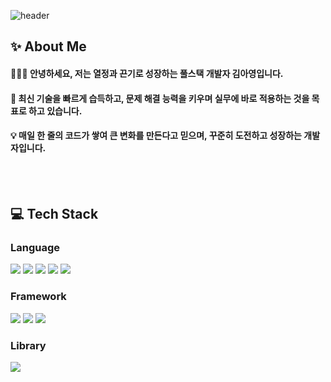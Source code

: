   <!--Header-->
![header](https://capsule-render.vercel.app/api?type=waving&color=2d1396&height=300&section=header&text=%E2%9C%A6%20Ahyoung%27s%20Code%20%E2%9C%A6&fontColor=ffffff&fontSize=44&animation=fadeIn)

</div>

<div>
  <!--Body-->
  
  ## ✨ About Me
  #### 💁🏻‍♀️ 안녕하세요, 저는 **열정과 끈기**로 성장하는 풀스택 개발자 김아영입니다.<br/>
  #### 🚀 최신 기술을 빠르게 습득하고, 문제 해결 능력을 키우며 실무에 바로 적용하는 것을 목표로 하고 있습니다.<br/>
  #### 💡 매일 한 줄의 코드가 쌓여 큰 변화를 만든다고 믿으며, 꾸준히 도전하고 성장하는 개발자입니다.
  <br/>
  <br/>
  
## 💻 Tech Stack

### Language  
<!--Python-->
<img src="https://img.shields.io/badge/Python-3776AB?style=flat-square&logo=Python&logoColor=white"/>
<!--JavaScript-->
<img src="https://img.shields.io/badge/JavaScript-F7DF1E?style=flat-square&logo=JavaScript&logoColor=white"/>
<!--Java-->
<img src="https://img.shields.io/badge/Java-007396?style=flat-square&logo=Java&logoColor=white"/>
<!--HTML5-->
<img src="https://img.shields.io/badge/HTML5-E34F26?style=flat-square&logo=HTML5&logoColor=white"/>
<!--CSS-->
<img src="https://img.shields.io/badge/CSS3-1572B6?style=flat-square&logo=CSS3&logoColor=white"/>
<br/>

### Framework  
<!--React-->
<img src="https://img.shields.io/badge/React-61DAFB?style=flat-square&logo=React&logoColor=white"/>
<!--Bootstrap-->
<img src="https://img.shields.io/badge/Bootstrap-7952B3?style=flat-square&logo=Bootstrap&logoColor=white"/>
<!--Node.js-->
<img src="https://img.shields.io/badge/Node.js-339933?style=flat-square&logo=Node.js&logoColor=white"/>
<br/>

### Library  
<!--jQuery-->
<img src="https://img.shields.io/badge/jQuery-0769AD?style=flat-square&logo=jQuery&logoColor=white"/>
<br/>


  

  
</div>

<!--
**Jiyu-Kim/Jiyu-Kim** is a ✨ _special_ ✨ repository because its `README.md` (this file) appears on your GitHub profile.

Here are some ideas to get you started:
- Hi there 👋
- 🔭 I’m currently working on ...
- 🌱 I’m currently learning ...
- 👯 I’m looking to collaborate on ...
- 🤔 I’m looking for help with ...
- 💬 Ask me about ...
- 📫 How to reach me: ...
- 😄 Pronouns: ...
- ⚡ Fun fact: ...
-->
